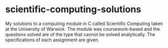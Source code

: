 # scientific-computing-solutions
My solutions to a computing module in C called Scientific Computing taken at the University of Warwick. The module was coursework-based and the questions solved are of the type that cannot be solved analytically. The specifications of each assignment are given.
